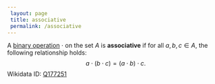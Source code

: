 ```yaml
---
 layout: page
 title: associative
 permalink: /associative
---
```

A [binary operation](https://defsmath.github.io/DefsMath/binary_operation) $\cdot$ on the set $A$ is **associative** if for all $a,b,c \in A$, the following relationship holds: $$a\cdot (b\cdot c) = (a\cdot b)\cdot c.$$
Wikidata ID: [Q177251](https://www.wikidata.org/wiki/Q177251)